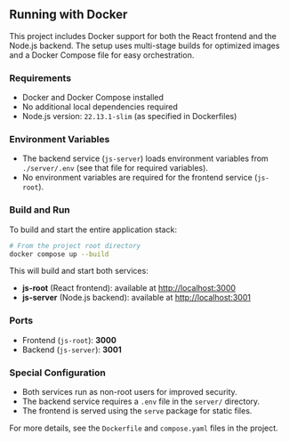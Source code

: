 ## Running with Docker

This project includes Docker support for both the React frontend and the Node.js backend. The setup uses multi-stage builds for optimized images and a Docker Compose file for easy orchestration.

### Requirements
- Docker and Docker Compose installed
- No additional local dependencies required
- Node.js version: `22.13.1-slim` (as specified in Dockerfiles)

### Environment Variables
- The backend service (`js-server`) loads environment variables from `./server/.env` (see that file for required variables).
- No environment variables are required for the frontend service (`js-root`).

### Build and Run
To build and start the entire application stack:

```sh
# From the project root directory
docker compose up --build
```

This will build and start both services:
- **js-root** (React frontend): available at [http://localhost:3000](http://localhost:3000)
- **js-server** (Node.js backend): available at [http://localhost:3001](http://localhost:3001)

### Ports
- Frontend (`js-root`): **3000**
- Backend (`js-server`): **3001**

### Special Configuration
- Both services run as non-root users for improved security.
- The backend service requires a `.env` file in the `server/` directory.
- The frontend is served using the `serve` package for static files.

For more details, see the `Dockerfile` and `compose.yaml` files in the project.
